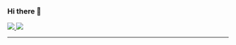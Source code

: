 ### Hi there 👋

<a href="https://www.twitter.com/gelbphoenix" target="_blank" rel="noreferrer">
<img src="https://img.shields.io/twitter/follow/gelbphoenix?logo=twitter&style=for-the-badge&color=0891b2&labelColor=1c1917"/>
</a>

<a href="https://mastodon.social/@gelbphoenix" target="_blank" rel="noreferrer">
<img src="https://img.shields.io/mastodon/follow/110129656501685841?style=for-the-badge&logo=mastodon&labelColor=1c1917&color=6364ff" />
</a>

-----------------------------------------------

<p align='left'>
</p>
